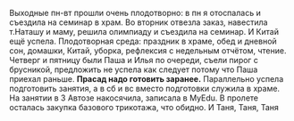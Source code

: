 Выходные пн-вт прошли очень плодотворно: в пн я отоспалась и съездила на семинар в храм. Во вторник отвезла заказ, навестила т.Наташу и маму, решила олимпиаду и съездила на семинар. И Китай ещё успела.
Плодотворная среда: праздник в храме, обед и дневной сон, домашки, Китай, уборка, рефлексия с недельным отчётом, чтение.
Четверг и пятницу были Паша и Илья по очереди, съели пирог с брусникой, предложить не успела как следует потому что Паша приехал раньше. **Прасад надо готовить заранее.** Параллельно успела подготовить занятия, а в сб и вс вместо подготовки служила в храме.
На занятии в 3 Автозе накосячила, записала в MyEdu.
В пролете осталась закупка базового трикотажа, что обидно. И Таня, Таня, Таня

